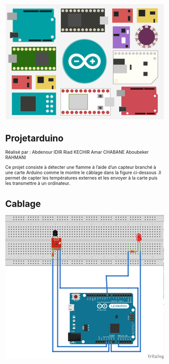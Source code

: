 ![alt text](Massimo_post.png)

# Projetarduino
Réalisé par : 
Abdenour IDIR
Riad KECHIR
Amar CHABANE
Aboubeker RAHMANI


Ce projet consiste à détecter une flamme à l’aide d’un capteur branché à une carte Arduino comme le montre le câblage dans la figure ci-dessous .Il permet de capter les températures externes  et  les envoyer  à la carte puis les transmettre à un ordinateur.

# Cablage

![alt text](23435357_741889776005767_1597073859_n.png)
